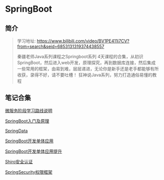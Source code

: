 # SpringBoot

## 简介



> 学习地址: https://www.bilibili.com/video/BV1PE411i7CV?from=search&seid=6853131319374438557
>
> 秦疆老师Java系列课程之Springboot系列 4天课程的合集，从初识SpringBoot，然后进入web开发，原理探究，再到数据库连接，然后集成一些常用的框架，由易到难，层层递进，无论你是新手还是老手都能够有所收获，录得不好，请不要吐槽！ 狂神说Java系列，努力打造通俗易懂的教程

## 笔记合集

[微服务阶段学习路线说明](学相伴学习笔记/学相伴-秦疆-SpringBoot2.2.0最新教程IDEA版通俗易懂/00-微服务阶段学习路线说明.md)

[SpringBoot入门及原理](学相伴学习笔记/学相伴-秦疆-SpringBoot2.2.0最新教程IDEA版通俗易懂/01-SpringBoot入门及原理.md)

[SpringData](学相伴学习笔记/学相伴-秦疆-SpringBoot2.2.0最新教程IDEA版通俗易懂/02-SpringData.md)

[SpringBoot开发单体应用](学相伴学习笔记/学相伴-秦疆-SpringBoot2.2.0最新教程IDEA版通俗易懂/03-SpringBoot开发单体应用.md)

[SpringBoot开发单体应用提升](学相伴学习笔记/学相伴-秦疆-SpringBoot2.2.0最新教程IDEA版通俗易懂/04-SpringBoot开发单体应用提升.md)

[Shiro安全认证](学相伴学习笔记/学相伴-秦疆-SpringBoot2.2.0最新教程IDEA版通俗易懂/05-Shiro安全认证.md)

[SpringSecurity权限框架](学相伴学习笔记/学相伴-秦疆-SpringBoot2.2.0最新教程IDEA版通俗易懂/06-SpringSecurity权限框架.md)